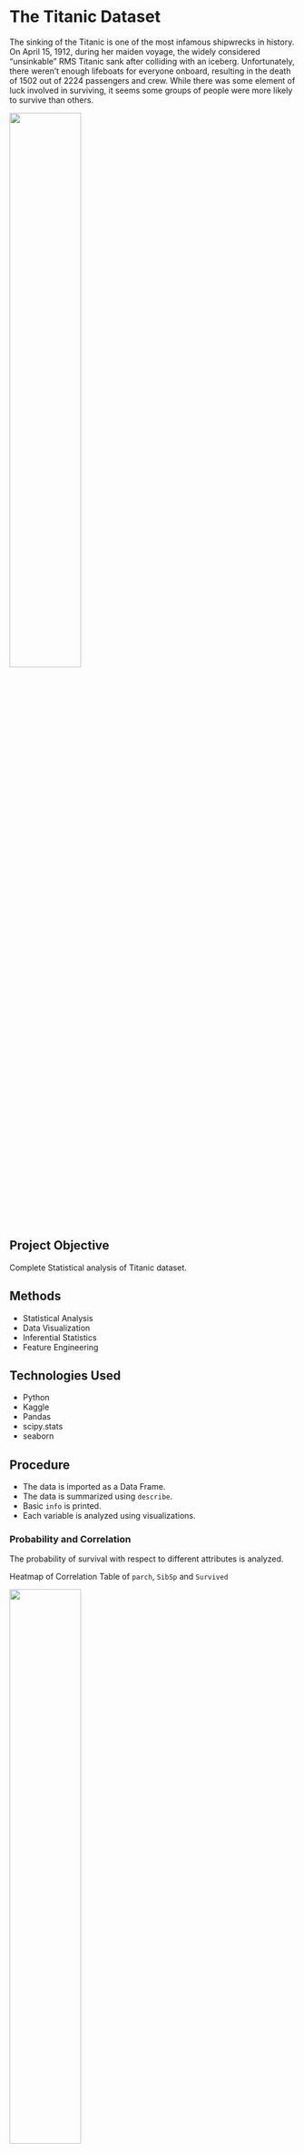 # The Titanic Dataset
The sinking of the Titanic is one of the most infamous shipwrecks in history.
On April 15, 1912, during her maiden voyage, the widely considered “unsinkable” 
RMS Titanic sank after colliding with an iceberg. Unfortunately, there weren’t 
enough lifeboats for everyone onboard, resulting in the death of 1502 out of 2224 
passengers and crew.
While there was some element of luck involved in surviving, it seems some groups 
of people were more likely to survive than others.

<img src="https://github.com/navi1910/Titanic_Project/blob/master/data_dictionary.png" width=50% height=50%>

## Project Objective
Complete Statistical analysis of Titanic dataset.

## Methods
- Statistical Analysis
- Data Visualization
- Inferential Statistics
- Feature Engineering

## Technologies Used
- Python
- Kaggle
- Pandas
- scipy.stats
- seaborn

## Procedure
- The data is imported as a Data Frame.
- The data is summarized using `describe`.
- Basic `info` is printed.
- Each variable is analyzed using visualizations.

### Probability and Correlation
The probability of survival with respect to different attributes is analyzed.

Heatmap of Correlation Table of `parch`, `SibSp` and `Survived`

<img src="https://github.com/navi1910/Titanic_Project/blob/master/corr.png" width=50% height=50%>

## Chi-square Tests 
- Null Hypothesis
There is no significance in survival difference among male and female passengers.

- Alternate Hypothesis
There is significant difference in survival among male and female passengers.

|Survived|0	 |1	 |All|
|--------|---|---|---|
|female	 |81 |233|314|
|male	   |468|109|577|
|All	   |549|342|891|

**p-value = 1.1973570627755645e-58
  Reject null hypothesis.
  There is significant difference in survival among male and female passengers**

- Null Hypothesis
There is no significance in survival difference among passengers of different class.

- Alternate Hypothesis
There is significant difference in survival passengers among of different class.

|Survived|	0	|1	  |All|
|--------|----|-----|---|
|1	     |80	|136	|216|
|2	     |97	|87	  |184|
|3	     |372	|119	|491|
|All	   |549	|342	|891|

**p-value = 4.549251711298793e-23
  Reject null hypothesis.
  There is significant difference in survival among passengers of different Ticket class**

## Highlights
Age Distribution among the Passengers.

<img src="https://github.com/navi1910/Titanic_Project/blob/master/age_dist.png" width=50% height=50%>

Countplot of Passengers who survived

<img src="https://github.com/navi1910/Titanic_Project/blob/master/survived_count.png" width=50% height=50%>

Boxplot for `Age`

<img src='https://github.com/navi1910/Titanic_Project/blob/master/Age_box.png' width=50% height=50%>

Countplot for Cabin

<img src='https://github.com/navi1910/Titanic_Project/blob/master/cabin_countplot.png' width=50% height=50%>

Countplot of Tickets according to class.

<img src="https://github.com/navi1910/Titanic_Project/blob/master/count_ticketclass.png" width=50% height=50%>

Distribution of Ticket Fare

<img src="https://github.com/navi1910/Titanic_Project/blob/master/Ticket_fare.png" width=50% height=50%>

Countplot for `Sex`

<img src='https://github.com/navi1910/Titanic_Project/blob/master/count_sex.png' width=50% height=50%>

Countplot for Siblings and Spouse

<img src='https://github.com/navi1910/Titanic_Project/blob/master/sib_spouse_count.png' width=50% height=50%>

## Contact
https://www.linkedin.com/in/naveen-a-902a671b3/

## Data Source
https://www.kaggle.com/competitions/titanic/data
